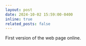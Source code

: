 ```yaml
---
layout: post
date: 2024-10-02 15:59:00-0400
inline: true
related_posts: false
---
```


First version of the web page online.
